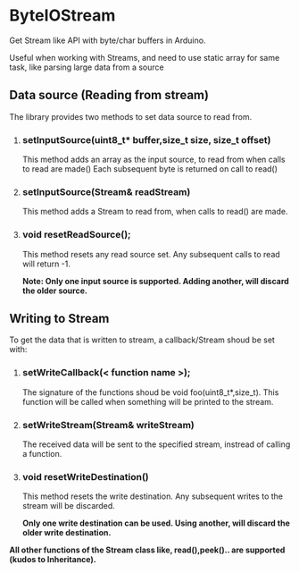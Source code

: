 # ByteIOStream

Get Stream like API with byte/char buffers in Arduino.

Useful when working with Streams, and need to use static array for same task, like parsing large data from a source

## Data source (Reading from stream)

The library provides two methods to set data source to read from.

1. ### setInputSource(uint8_t* buffer,size_t size, size_t offset)
    This method adds an array as the input source, to read from when calls to read are made()
    Each subsequent byte is returned on call to read()

2. ### setInputSource(Stream& readStream)
    This method adds a Stream to read from, when calls to read() are made.
3. ### void resetReadSource();
	This method resets any read source set. Any subsequent calls to read will return -1.
		
    **Note: Only one input source is supported. Adding another, will discard the older source.**
		
## Writing to Stream
To get the data that is written to stream, a callback/Stream shoud be set with:

1. ### setWriteCallback(< function name >);
	The signature of the functions shoud be void foo(uint8_t*,size_t).
	This function will be called when something will be printed to the stream.
2. ### setWriteStream(Stream& writeStream)
	The received data will be sent to the specified stream, instread of calling a function.
3. ### void resetWriteDestination()
	This method resets the write destination. Any subsequent writes to the stream will be discarded.
	
	**Only one write destination can be used. Using another, will discard the older write destination.**

**All other functions of the Stream class like, read(),peek().. are supported (kudos to Inheritance).**
